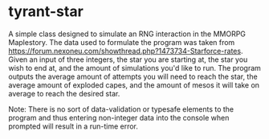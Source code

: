 # tyrant-star
A simple class designed to simulate an RNG interaction in the MMORPG Maplestory. The data used to formulate the program was taken from https://forum.nexoneu.com/showthread.php?1473734-Starforce-rates. Given an input of three integers, the star you are starting at, the star you wish to end at, and the amount of simulations you'd like to run. The program outputs the average amount of attempts you will need to reach the star, the average amount of exploded capes, and the amount of mesos it will take on average to reach the desired star.

Note: There is no sort of data-validation or typesafe elements to the program and thus entering non-integer data into the console when prompted will result in a run-time error.
